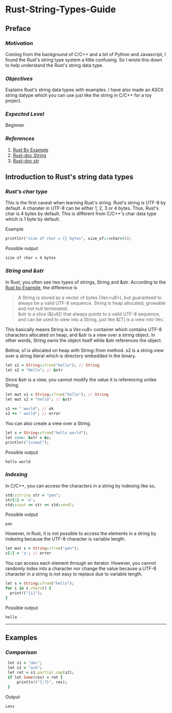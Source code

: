 # Rust-String-Types-Guide

## Preface

### *Motivation*
Coming from the background of C/C++ and a bit of Python and Javascript, I found the Rust's string type system a little confusing. So I wrote this down to help understand the Rust's string data type.
### *Objectives*
Explains Rust's string data types with examples. I have also made an ASCII string datype which you can use just like the string in C/C++ for a toy project. 
### *Expected Level*
Beginner
### *References*
1. [Rust By Example](https://doc.rust-lang.org/rust-by-example/std/str.html)
2. [Rust-doc String](https://doc.rust-lang.org/std/string/struct.String.html)
3. [Rust-doc str](https://doc.rust-lang.org/std/primitive.str.html)


## Introduction to Rust's string data types

### *Rust's char type*
This is the first caveat when learning Rust's string. Rust's string is UTF-8 by default. A charater in UTF-8 can be either 1, 2, 3 or 4 bytes. Thus, Rust's char is 4 bytes by default. This is different from C/C++'s char data type which is 1 byte by default.

Example
```rb
println!("size of char = {} bytes", size_of::<char>());
```
Possible output
```
size of char = 4 bytes
```

### *String and &str*
In Rust, you often see two types of strings, String and &str. According to the [Rust by Example](https://doc.rust-lang.org/rust-by-example/std/str.html), the difference is 

> A String is stored as a vector of bytes (Vec\<u8\>), but guaranteed to always be a valid UTF-8 sequence. String is heap allocated, growable and not null terminated. \
&str is a slice (&[u8]) that always points to a valid UTF-8 sequence, and can be used to view into a String, just like &[T] is a view into Vec<T>.

This basically means String is a Vec\<u8\> container which contains UTF-8 characters allocated on heap, and &str is a view over a string object. In other words, String owns the object itself while &str references the object.


Bellow, s1 is allocated on heap with String::from method. s2 is a string view over a string literal which is directory embedded in the binary.
```rb
let s1 = String::from("hello"); // String
let s2 = "Hello"; // &str
```

Since &str is a view, you cannot modify the value it is referencing unlike String.
```rb
let mut s1 = String::from("hello"); // String
let mut s2 = "hello"; // &str

s1 += " world"; // ok
s2 += " world"; // error
```

You can also create a view over a String.
```rb
let s = String::from("hello world");
let view: &str = &s;
println!("{view}");
```
Possible output
```
hello world
```

### *Indexing*
In C/C++, you can access the characters in a string by indexing like so,
```rb
std::string str = "pen";
str[1] = 'a';
std::cout << str << std::endl;
```
Possible output
```
pan
```

However, in Rust, it is not possible to access the elements in a string by indexing because the UTF-8 character is variable length.
```rb
let mut s = String::from("pen");
s[1] = 'a'; // error
```
You can access each element through an iterator. However, you cannot randomly index into a character nor change the value because a UTF-8 character in a string is not easy to replace due to variable length.
```rb
let s = String::from("hello");
for i in s.chars() {
  print!("{i}");
}
```
Possible output
```
hello
```

---
## Examples

### *Comparison*
```rb
 let s1 = "abc";
 let s2 = "acb";
 let ret = s1.partial_cmp(s2);
 if let Some(res) = ret {
     println!("{:?}", res);
 }
```
Output
```
Less
```

